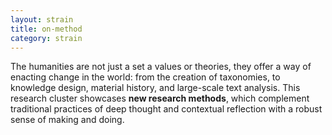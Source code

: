 ```yaml
---
layout: strain
title: on-method
category: strain
---
```


<!-- A 75-100 word paragraph describing the motivation behind these projects -->
The humanities are not just a set a values or theories, they offer a way of enacting change in the world: from the creation of taxonomies, to knowledge design, material history, and large-scale text analysis. This research cluster showcases **new research methods**, which complement traditional practices of deep thought and contextual reflection with a robust sense of making and doing. 
